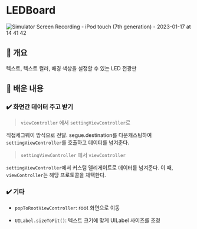 # LEDBoard
![Simulator Screen Recording - iPod touch (7th generation) - 2023-01-17 at 14 41 42](https://user-images.githubusercontent.com/42196410/212818952-d5bb11e4-c0f1-4c00-a5c3-ae104320d615.gif)



## 🧩 개요

텍스트, 텍스트 컬러, 배경 색상을 설정할 수 있는 LED 전광판
## 🤔 배운 내용

### ✔️ 화면간 데이터 주고 받기

> `viewController` 에서 `settingViewController`로 

직접세그웨이 방식으로 전달. segue.destination를 다운캐스팅하여 `settingViewController`를 호출하고 데이터를 넘겨준다.

> `settingViewController` 에서 `viewController`

`settingViewController`에서 커스텀 델리게이트로 데이터를 넘겨준다. 이 때, `viewController`는 해당 프로토콜을 채택한다.

### ✔️ 기타

- `popToRootViewController`: root 화면으로 이동

- `UILabel.sizeToFit()`: 텍스트 크기에 맞게 UILabel 사이즈를 조정
